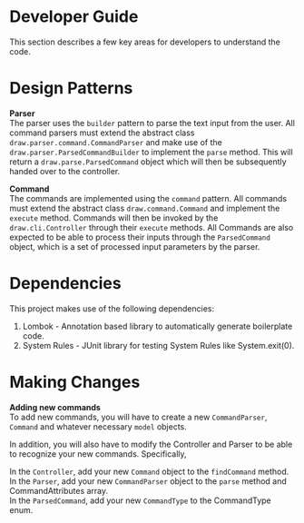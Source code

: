 # Developer Guide

This section describes a few key areas for developers to understand the code.

# Design Patterns

__Parser__  
The parser uses the `builder` pattern to parse the text input from the user. All command parsers must extend the abstract class `draw.parser.command.CommandParser` and make use of the `draw.parser.ParsedCommandBuilder` to implement the `parse` method. This will return a `draw.parse.ParsedCommand` object which will then be subsequently handed over to the controller.

__Command__  
The commands are implemented using the `command` pattern. All commands must extend the abstract class `draw.command.Command` and implement the `execute` method. Commands will then be invoked by the `draw.cli.Controller` through their `execute` methods. All Commands are also expected to be able to process their inputs through the `ParsedCommand` object, which is a set of processed input parameters by the parser.

# Dependencies

This project makes use of the following dependencies:

1. Lombok - Annotation based library to automatically generate boilerplate code.
2. System Rules - JUnit library for testing System Rules like System.exit(0).  

# Making Changes 

__Adding new commands__  
To add new commands, you will have to create a new `CommandParser`, `Command` and whatever necessary `model` objects.

In addition, you will also have to modify the Controller and Parser to be able to recognize your new commands. Specifically,  
  
In the `Controller`, add your new `Command` object to the `findCommand` method.  
In the `Parser`, add your new `CommandParser` object to the `parse` method and CommandAttributes array.  
In the `ParsedCommand`, add your new `CommandType` to the CommandType enum.  

